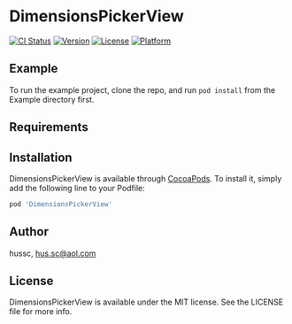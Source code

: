 # DimensionsPickerView

[![CI Status](https://img.shields.io/travis/hussc/DimensionsPickerView.svg?style=flat)](https://travis-ci.org/hussc/DimensionsPickerView)
[![Version](https://img.shields.io/cocoapods/v/DimensionsPickerView.svg?style=flat)](https://cocoapods.org/pods/DimensionsPickerView)
[![License](https://img.shields.io/cocoapods/l/DimensionsPickerView.svg?style=flat)](https://cocoapods.org/pods/DimensionsPickerView)
[![Platform](https://img.shields.io/cocoapods/p/DimensionsPickerView.svg?style=flat)](https://cocoapods.org/pods/DimensionsPickerView)

## Example

To run the example project, clone the repo, and run `pod install` from the Example directory first.

## Requirements

## Installation

DimensionsPickerView is available through [CocoaPods](https://cocoapods.org). To install
it, simply add the following line to your Podfile:

```ruby
pod 'DimensionsPickerView'
```

## Author

hussc, hus.sc@aol.com

## License

DimensionsPickerView is available under the MIT license. See the LICENSE file for more info.
